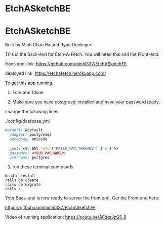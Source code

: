# EtchASketchBE
# EtchASketchBE
Built by Minh Chau Ha
and
Ryan Denlinger

This is the Back-end for Etch-A-Fetch.
You will need this and the Front-end:

front-end-link: https://github.com/minhl337/EtchASketchFE

deployed link: https://etchafetch.herokuapp.com/

To get this app running.

1) Fork and Clone

2) Make sure you have postgresgl installed and have your password ready.

change the following lines

./config/database.yml

```ruby 
default: &default
  adapter: postgresql
  encoding: unicode
  
  pool: <%= ENV.fetch("RAILS_MAX_THREADS") { 5 } %>
  password: <YOUR PASSWORD>
  username: postgres
  ```

3) run these terminal commands
```
bundle install
rails db:create
rails db:migrate
rails s
```

Your Back-end is now ready to server the front end.
Get the Front end here:

https://github.com/minhl337/EtchASketchFE

Video of running application:
https://youtu.be/AFdqrJzG5_8
